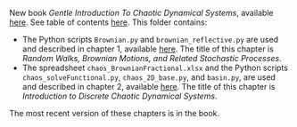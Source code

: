 New book <em>Gentle Introduction To Chaotic Dynamical Systems</em>, available <a href="https://mltechniques.com/product/ebook-gentle-introduction-to-chaotic-dynamical-systems/">here</a>. See table of contents <a href="https://github.com/VincentGranville/Stochastic-Processes/blob/master/BookChaos-TOC.pdf">here</a>. This folder contains:
<ul>
  <li> The Python scripts <code>Brownian.py</code> and <code>brownian_reflective.py</code> are used and described in chapter 1, available <a href="https://mltechniques.com/2023/02/11/random-walks-brownian-motions-and-related-stochastic-processes/">here</a>. The title of this chapter is <em>Random Walks, Brownian Motions, and Related Stochastic Processes</em>. 
  <li> The spreadsheet <code>chaos_BrownianFractional.xlsx</code> and the Python scripts <code>chaos_solveFunctional.py</code>, <code>chaos_2D_base.py</code>, and <code>basin.py</code>, are used and described in chapter 2, available <a href="https://mltechniques.com/2023/02/21/introduction-to-discrete-chaotic-dynamical-systems/">here</a>. The title of this chapter is <em>Introduction to Discrete Chaotic Dynamical Systems</em>. 
</ul>
The most recent version of these chapters is in the book. 

